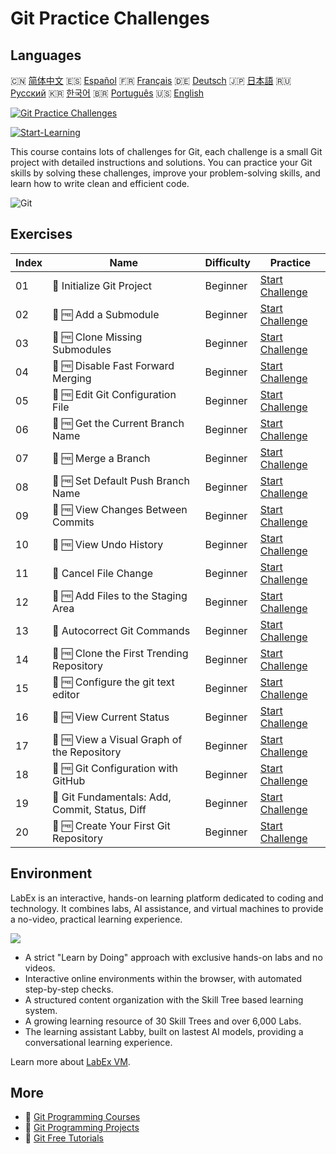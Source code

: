# Git Practice Challenges

## Languages

🇨🇳 [简体中文](README_zh.md) 🇪🇸 [Español](README_es.md) 🇫🇷 [Français](README_fr.md) 🇩🇪 [Deutsch](README_de.md) 🇯🇵 [日本語](README_ja.md) 🇷🇺 [Русский](README_ru.md) 🇰🇷 [한국어](README_ko.md) 🇧🇷 [Português](README_pt.md) 🇺🇸 [English](README.md) 

[![Git Practice Challenges](https://cover-creator.labex.io/git-practice-challenges.png)](https://labex.io/courses/git-practice-challenges)

[![Start-Learning](https://img.shields.io/badge/Start-Learning-whitesmoke?style=for-the-badge)](https://labex.io/courses/git-practice-challenges)

This course contains lots of challenges for Git, each challenge is a small Git project with detailed instructions and solutions. You can practice your Git skills by solving these challenges, improve your problem-solving skills, and learn how to write clean and efficient code.

![Git](https://img.shields.io/badge/Git-whitesmoke?style=for-the-badge&logo=git)


## Exercises

|   Index | Name                                            | Difficulty   | Practice                                                                                                                 |
|---------|-------------------------------------------------|--------------|--------------------------------------------------------------------------------------------------------------------------|
|      01 | 🎯  Initialize Git Project                      | Beginner     | <a target='_blank' href='https://labex.io/tutorials/git-initialize-git-project-385166'>Start Challenge</a>               |
|      02 | 🎯 🆓 Add a Submodule                           | Beginner     | <a target='_blank' href='https://labex.io/labs/add-a-submodule-12611'>Start Challenge</a>                                |
|      03 | 🎯 🆓 Clone Missing Submodules                  | Beginner     | <a target='_blank' href='https://labex.io/labs/clone-missing-submodules-12620'>Start Challenge</a>                       |
|      04 | 🎯 🆓 Disable Fast Forward Merging              | Beginner     | <a target='_blank' href='https://labex.io/labs/disable-fast-forward-merging-12642'>Start Challenge</a>                   |
|      05 | 🎯 🆓 Edit Git Configuration File               | Beginner     | <a target='_blank' href='https://labex.io/labs/edit-git-configuration-file-12645'>Start Challenge</a>                    |
|      06 | 🎯 🆓 Get the Current Branch Name               | Beginner     | <a target='_blank' href='https://labex.io/labs/get-the-current-branch-name-12633'>Start Challenge</a>                    |
|      07 | 🎯 🆓 Merge a Branch                            | Beginner     | <a target='_blank' href='https://labex.io/labs/merge-a-branch-12655'>Start Challenge</a>                                 |
|      08 | 🎯 🆓 Set Default Push Branch Name              | Beginner     | <a target='_blank' href='https://labex.io/labs/set-default-push-branch-name-12672'>Start Challenge</a>                   |
|      09 | 🎯 🆓 View Changes Between Commits              | Beginner     | <a target='_blank' href='https://labex.io/labs/view-changes-between-commits-12684'>Start Challenge</a>                   |
|      10 | 🎯 🆓 View Undo History                         | Beginner     | <a target='_blank' href='https://labex.io/labs/view-undo-history-12696'>Start Challenge</a>                              |
|      11 | 🎯  Cancel File Change                          | Beginner     | <a target='_blank' href='https://labex.io/labs/git-cancel-file-change-387714'>Start Challenge</a>                        |
|      12 | 🎯 🆓 Add Files to the Staging Area             | Beginner     | <a target='_blank' href='https://labex.io/labs/add-files-to-the-staging-area-12675'>Start Challenge</a>                  |
|      13 | 🎯  Autocorrect Git Commands                    | Beginner     | <a target='_blank' href='https://labex.io/labs/autocorrect-git-commands-12614'>Start Challenge</a>                       |
|      14 | 🎯 🆓 Clone the First Trending Repository       | Beginner     | <a target='_blank' href='https://labex.io/labs/clone-the-first-trending-repository-12621'>Start Challenge</a>            |
|      15 | 🎯 🆓 Configure the git text editor             | Beginner     | <a target='_blank' href='https://labex.io/labs/configure-the-git-text-editor-12673'>Start Challenge</a>                  |
|      16 | 🎯 🆓 View Current Status                       | Beginner     | <a target='_blank' href='https://labex.io/labs/view-current-status-12695'>Start Challenge</a>                            |
|      17 | 🎯 🆓 View a Visual Graph of the Repository     | Beginner     | <a target='_blank' href='https://labex.io/labs/view-a-visual-graph-of-the-repository-12685'>Start Challenge</a>          |
|      18 | 🎯 🆓 Git Configuration with GitHub             | Beginner     | <a target='_blank' href='https://labex.io/labs/git-git-configuration-with-github-23'>Start Challenge</a>                 |
|      19 | 🎯  Git Fundamentals: Add, Commit, Status, Diff | Beginner     | <a target='_blank' href='https://labex.io/labs/shell-git-fundamentals-add-commit-status-diff-387715'>Start Challenge</a> |
|      20 | 🎯 🆓 Create Your First Git Repository          | Beginner     | <a target='_blank' href='https://labex.io/labs/create-your-first-git-repository-12632'>Start Challenge</a>               |

## Environment

LabEx is an interactive, hands-on learning platform dedicated to coding and technology. It combines labs, AI assistance, and virtual machines to provide a no-video, practical learning experience.

![](https://tutorial-screenshot.getvm.io/images/vm-1725247253.png)

- A strict "Learn by Doing" approach with exclusive hands-on labs and no videos.
- Interactive online environments within the browser, with automated step-by-step checks.
- A structured content organization with the Skill Tree based learning system.
- A growing learning resource of 30 Skill Trees and over 6,000 Labs.
- The learning assistant Labby, built on lastest AI models, providing a conversational learning experience.

Learn more about [LabEx VM](https://support.labex.io/using-labex/virtual-machine).

## More

- 🔗 [Git Programming Courses](https://github.com/labex-labs/awesome-programming-courses)
- 🔗 [Git Programming Projects](https://github.com/labex-labs/awesome-programming-projects)
- 🔗 [Git Free Tutorials](https://github.com/labex-labs/git-free-tutorials)

